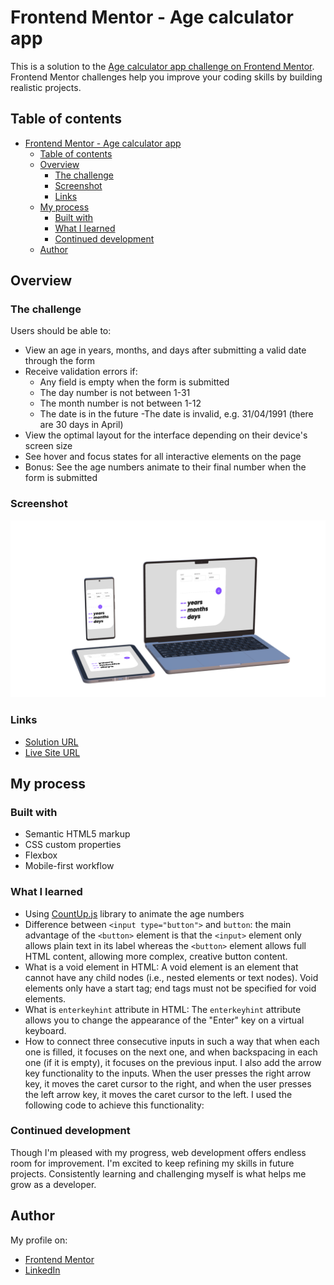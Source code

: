 # Frontend Mentor - Age calculator app

This is a solution to the [Age calculator app challenge on Frontend Mentor](https://www.frontendmentor.io/challenges/age-calculator-app-dF9DFFpj-Q). Frontend Mentor challenges help you improve your coding skills by building realistic projects.

## Table of contents

- [Frontend Mentor - Age calculator app](#frontend-mentor---age-calculator-app)
  - [Table of contents](#table-of-contents)
  - [Overview](#overview)
    - [The challenge](#the-challenge)
    - [Screenshot](#screenshot)
    - [Links](#links)
  - [My process](#my-process)
    - [Built with](#built-with)
    - [What I learned](#what-i-learned)
    - [Continued development](#continued-development)
  - [Author](#author)

## Overview

### The challenge

Users should be able to:

- View an age in years, months, and days after submitting a valid date through the form
- Receive validation errors if:
  - Any field is empty when the form is submitted
  - The day number is not between 1-31
  - The month number is not between 1-12
  - The date is in the future
    -The date is invalid, e.g. 31/04/1991 (there are 30 days in April)
- View the optimal layout for the interface depending on their device's screen size
- See hover and focus states for all interactive elements on the page
- Bonus: See the age numbers animate to their final number when the form is submitted

### Screenshot

![Screenshot](./screenshot.png "screenshot")

### Links

- [Solution URL](#)
- [Live Site URL](https://ohsorrow.github.io/age-calculator-app)

## My process

### Built with

- Semantic HTML5 markup
- CSS custom properties
- Flexbox
- Mobile-first workflow

### What I learned

- Using [CountUp.js](https://inorganik.github.io/countUp.js/) library to animate the age numbers
- Difference between `<input type="button">` and `button`: the main advantage of the `<button>` element is that the `<input>` element only allows plain text in its label whereas the `<button>` element allows full HTML content, allowing more complex, creative button content.
- What is a void element in HTML: A void element is an element that cannot have any child nodes (i.e., nested elements or text nodes). Void elements only have a start tag; end tags must not be specified for void elements.
- What is `enterkeyhint` attribute in HTML: The `enterkeyhint` attribute allows you to change the appearance of the "Enter" key on a virtual keyboard.
- How to connect three consecutive inputs in such a way that when each one is filled, it focuses on the next one, and when backspacing in each one (if it is empty), it focuses on the previous input. I also add the arrow key functionality to the inputs. When the user presses the right arrow key, it moves the caret cursor to the right, and when the user presses the left arrow key, it moves the caret cursor to the left. I used the following code to achieve this functionality:

### Continued development

Though I'm pleased with my progress, web development offers endless room for improvement. I'm excited to keep refining my skills in future projects. Consistently learning and challenging myself is what helps me grow as a developer.

## Author

My profile on:

- [Frontend Mentor](https://www.frontendmentor.io/profile/OhSorrow)
- [LinkedIn](https://www.linkedin.com/in/aram-moradian/)

